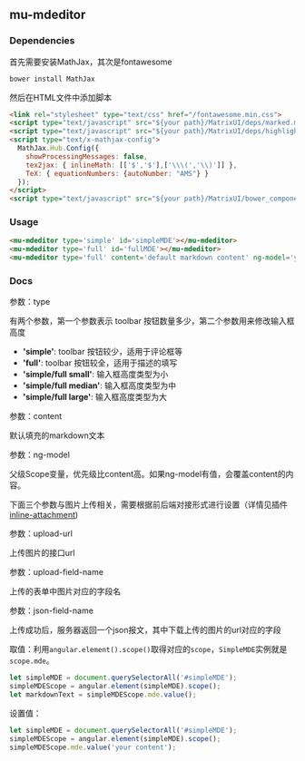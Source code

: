 ## mu-mdeditor

### Dependencies

首先需要安装MathJax，其次是fontawesome

```bash
bower install MathJax
```

然后在HTML文件中添加脚本

```html
<link rel="stylesheet" type="text/css" href="/fontawesome.min.css">
<script type="text/javascript" src="${your path}/MatrixUI/deps/marked.min.js"></script>
<script type="text/javascript" src="${your path}/MatrixUI/deps/highlight.pack.min.js"></script>
<script type="text/x-mathjax-config">
  MathJax.Hub.Config({
    showProcessingMessages: false,
    tex2jax: { inlineMath: [['$','$'],['\\\(','\\)']] },
    TeX: { equationNumbers: {autoNumber: "AMS"} }
  });
</script>
<script type="text/javascript" src="${your path}/MatrixUI/bower_components/MathJax/MathJax.js"></script>
```

### Usage

```html
<mu-mdeditor type='simple' id='simpleMDE'></mu-mdeditor>
<mu-mdeditor type='full' id='fullMDE'></mu-mdeditor>
<mu-mdeditor type='full' content='default markdown content' ng-model='your scope variable' upload-url='/' upload-field-name='image' json-field-name='downloadUrl'></mu-mdeditor>
```

### Docs

参数：type

有两个参数，第一个参数表示 toolbar 按钮数量多少，第二个参数用来修改输入框高度

* **'simple'**: toolbar 按钮较少，适用于评论框等
* **'full'**: toolbar 按钮较全，适用于描述的填写
* **'simple/full small'**: 输入框高度类型为小
* **'simple/full median'**: 输入框高度类型为中
* **'simple/full large'**: 输入框高度类型为大

参数：content

默认填充的markdown文本

参数：ng-model

父级Scope变量，优先级比content高。如果ng-model有值，会覆盖content的内容。

下面三个参数与图片上传相关，需要根据前后端对接形式进行设置（详情见插件[inline-attachment](http://inlineattachment.readthedocs.io/en/latest/pages/configuration.html))

参数：upload-url

上传图片的接口url

参数：upload-field-name

上传的表单中图片对应的字段名

参数：json-field-name

上传成功后，服务器返回一个json报文，其中下载上传的图片的url对应的字段

取值：利用`angular.element().scope()`取得对应的`scope`，`SimpleMDE`实例就是`scope.mde`。

```js
let simpleMDE = document.querySelectorAll('#simpleMDE');
simpleMDEScope = angular.element(simpleMDE).scope();
let markdownText = simpleMDEScope.mde.value();
```

设置值：

```js
let simpleMDE = document.querySelectorAll('#simpleMDE');
simpleMDEScope = angular.element(simpleMDE).scope();
simpleMDEScope.mde.value('your content');
```
